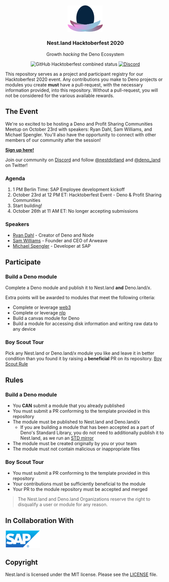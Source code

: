 <br />
<p align="center">
  <a href="https://nest.land/">
    <img src="../assets/logo_light.svg" alt="nest.land logo (hacktober version)" width="110">
  </a>

  <h3 align="center">Nest.land Hacktoberfest 2020</h3>

  <p align="center">
    Growth <i>hacking</i> the Deno Ecosystem
 </p>
  <p align="center">
    <img alt="GitHub Hacktoberfest combined status" src="https://img.shields.io/github/hacktoberfest/2020/nestdotland/hacktoberfest-2020?logo=digitalocean">
    <a href="https://discord.gg/hYUsX3H">
      <img
        src="https://img.shields.io/discord/722823139960291328?label=Discord&logo=discord"
        alt="Discord"
      >
    </a>
  </p>
</p>

This repository serves as a project and participant registry for our Hacktoberfest 2020 event. Any contributions you make to Deno projects or modules you create **must** have a pull-request, with the necessary information provided, into this repository. Without a pull-request, you will not be considered for the various available rewards.

## The Event

We're so excited to be hosting a Deno and Profit Sharing Communities Meetup on October 23rd with speakers: Ryan Dahl, Sam Williams, and Michael Spengler. You'll also have the opportunity to connect with other members of our community after the session!

[**Sign up here!**](https://organize.mlh.io/participants/events/5363-nest-land-hacktoberfest-online-meetup-with-ryan-dahl-sam-williams-and-michael-spengler)

Join our community on [Discord](https://discord.gg/hYUsX3H) and follow [@nestdotland](https://twitter.com/nestdotland) and [@deno_land](https://twitter.com/deno_land) on Twitter!

### Agenda

1. 1 PM Berlin Time: SAP Employee development kickoff
2. October 23rd at 12 PM ET: Hacktoberfest Event - Deno & Profit Sharing Communities
3. Start building!
4. October 26th at 11 AM ET: No longer accepting submissions

### Speakers

- [Ryan Dahl](https://github.com/ry) - Creator of Deno and Node
- [Sam Williams](https://github.com/samcamwilliams) - Founder and CEO of Arweave
- [Michael Spengler](https://github.com/michael-spengler) - Developer at SAP

## Participate

### Build a Deno module

Complete a Deno module and publish it to Nest.land **and** Deno.land/x.

Extra points will be awarded to modules that meet the following criteria:

- Complete or leverage [web3](https://nest.land/package/web3)
- Complete or leverage [nlp](https://nest.land/package/nlp)
- Build a canvas module for Deno
- Build a module for accessing disk information and writing raw data to any device

### Boy Scout Tour

Pick any Nest.land or Deno.land/x module you like and leave it in better condition than you found it by raising a **beneficial** PR on its repository.
[Boy Scout Rule](https://medium.com/@biratkirat/step-8-the-boy-scout-rule-robert-c-martin-uncle-bob-9ac839778385)

## Rules

### Build a Deno module

- You **CAN** submit a module that you already published
- You must submit a PR conforming to the template provided in this repository
- The module must be published to Nest.land and Deno.land/x
  - If you are building a module that has been accepted as a part of Deno's Standard Library, you do not need to additionally publish it to Nest.land, as we run an [STD mirror](https://nest.land/std)
- The module must be created originally by you or your team
- The module must not contain malicious or inappropriate files

### Boy Scout Tour

- You must submit a PR conforming to the template provided in this repository
- Your contributions must be sufficiently beneficial to the module
- Your PR to the module repository must be accepted and merged

> The Nest.land and Deno.land Organizations reserve the right to disqualify a user or module for any reason.

## In Collaboration With

<a href="https://www.sap.com/"><img src="../assets/sap_logo.png" alt="SAP Logo" width="110"></a>

## Copyright

Nest.land is licensed under the MIT license. Please see the [LICENSE](../LICENSE) file.
